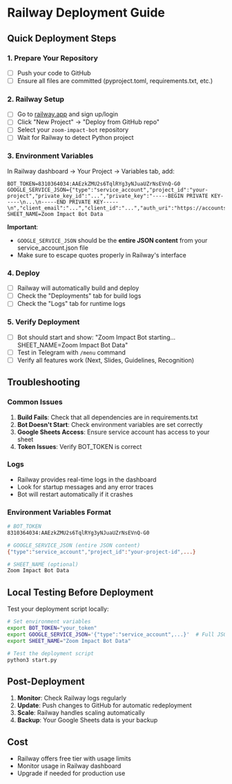 # Railway Deployment Guide

## Quick Deployment Steps

### 1. Prepare Your Repository
- [ ] Push your code to GitHub
- [ ] Ensure all files are committed (pyproject.toml, requirements.txt, etc.)

### 2. Railway Setup
- [ ] Go to [railway.app](https://railway.app) and sign up/login
- [ ] Click "New Project" → "Deploy from GitHub repo"
- [ ] Select your `zoom-impact-bot` repository
- [ ] Wait for Railway to detect Python project

### 3. Environment Variables
In Railway dashboard → Your Project → Variables tab, add:

```
BOT_TOKEN=8310364034:AAEzkZMU2s6TqlRYg3yNJuaUZrNsEVnQ-G0
GOOGLE_SERVICE_JSON={"type":"service_account","project_id":"your-project","private_key_id":"...","private_key":"-----BEGIN PRIVATE KEY-----\n...\n-----END PRIVATE KEY-----\n","client_email":"...","client_id":"...","auth_uri":"https://accounts.google.com/o/oauth2/auth","token_uri":"https://oauth2.googleapis.com/token","auth_provider_x509_cert_url":"https://www.googleapis.com/oauth2/v1/certs","client_x509_cert_url":"..."}
SHEET_NAME=Zoom Impact Bot Data
```

**Important**: 
- `GOOGLE_SERVICE_JSON` should be the **entire JSON content** from your service_account.json file
- Make sure to escape quotes properly in Railway's interface

### 4. Deploy
- [ ] Railway will automatically build and deploy
- [ ] Check the "Deployments" tab for build logs
- [ ] Check the "Logs" tab for runtime logs

### 5. Verify Deployment
- [ ] Bot should start and show: "Zoom Impact Bot starting… SHEET_NAME=Zoom Impact Bot Data"
- [ ] Test in Telegram with `/menu` command
- [ ] Verify all features work (Next, Slides, Guidelines, Recognition)

## Troubleshooting

### Common Issues

1. **Build Fails**: Check that all dependencies are in requirements.txt
2. **Bot Doesn't Start**: Check environment variables are set correctly
3. **Google Sheets Access**: Ensure service account has access to your sheet
4. **Token Issues**: Verify BOT_TOKEN is correct

### Logs
- Railway provides real-time logs in the dashboard
- Look for startup messages and any error traces
- Bot will restart automatically if it crashes

### Environment Variables Format
```bash
# BOT_TOKEN
8310364034:AAEzkZMU2s6TqlRYg3yNJuaUZrNsEVnQ-G0

# GOOGLE_SERVICE_JSON (entire JSON content)
{"type":"service_account","project_id":"your-project-id",...}

# SHEET_NAME (optional)
Zoom Impact Bot Data
```

## Local Testing Before Deployment

Test your deployment script locally:

```bash
# Set environment variables
export BOT_TOKEN="your_token"
export GOOGLE_SERVICE_JSON='{"type":"service_account",...}'  # Full JSON
export SHEET_NAME="Zoom Impact Bot Data"

# Test the deployment script
python3 start.py
```

## Post-Deployment

1. **Monitor**: Check Railway logs regularly
2. **Update**: Push changes to GitHub for automatic redeployment
3. **Scale**: Railway handles scaling automatically
4. **Backup**: Your Google Sheets data is your backup

## Cost
- Railway offers free tier with usage limits
- Monitor usage in Railway dashboard
- Upgrade if needed for production use
